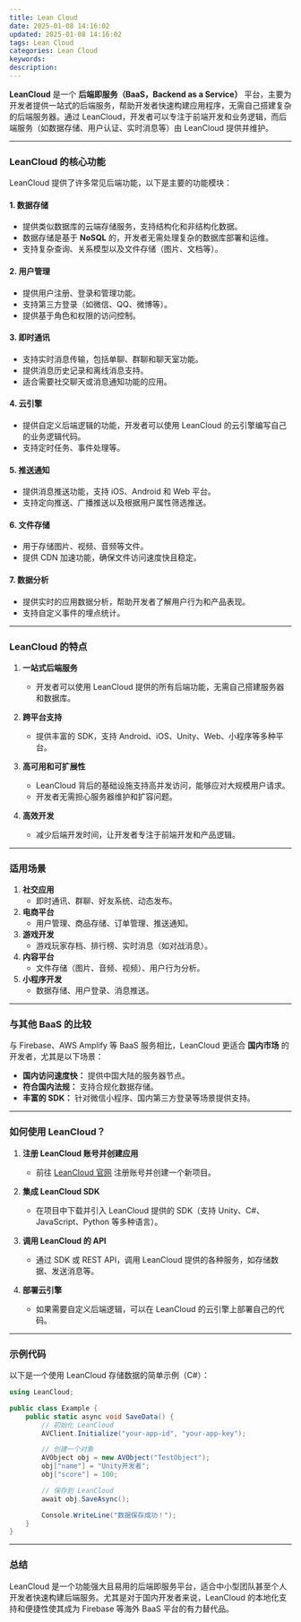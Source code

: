 ```yaml
---
title: Lean Cloud
date: 2025-01-08 14:16:02
updated: 2025-01-08 14:16:02
tags: Lean Cloud
categories: Lean Cloud
keywords:
description:
---
```

**LeanCloud** 是一个 **后端即服务（BaaS，Backend as a Service）** 平台，主要为开发者提供一站式的后端服务，帮助开发者快速构建应用程序，无需自己搭建复杂的后端服务器。通过 LeanCloud，开发者可以专注于前端开发和业务逻辑，而后端服务（如数据存储、用户认证、实时消息等）由 LeanCloud 提供并维护。

---

### **LeanCloud 的核心功能**
LeanCloud 提供了许多常见后端功能，以下是主要的功能模块：

#### **1. 数据存储**
- 提供类似数据库的云端存储服务，支持结构化和非结构化数据。
- 数据存储是基于 **NoSQL** 的，开发者无需处理复杂的数据库部署和运维。
- 支持复杂查询、关系模型以及文件存储（图片、文档等）。

#### **2. 用户管理**
- 提供用户注册、登录和管理功能。
- 支持第三方登录（如微信、QQ、微博等）。
- 提供基于角色和权限的访问控制。

#### **3. 即时通讯**
- 支持实时消息传输，包括单聊、群聊和聊天室功能。
- 提供消息历史记录和离线消息支持。
- 适合需要社交聊天或消息通知功能的应用。

#### **4. 云引擎**
- 提供自定义后端逻辑的功能，开发者可以使用 LeanCloud 的云引擎编写自己的业务逻辑代码。
- 支持定时任务、事件处理等。

#### **5. 推送通知**
- 提供消息推送功能，支持 iOS、Android 和 Web 平台。
- 支持定向推送、广播推送以及根据用户属性筛选推送。

#### **6. 文件存储**
- 用于存储图片、视频、音频等文件。
- 提供 CDN 加速功能，确保文件访问速度快且稳定。

#### **7. 数据分析**
- 提供实时的应用数据分析，帮助开发者了解用户行为和产品表现。
- 支持自定义事件的埋点统计。

---

### **LeanCloud 的特点**
1. **一站式后端服务**
   - 开发者可以使用 LeanCloud 提供的所有后端功能，无需自己搭建服务器和数据库。

2. **跨平台支持**
   - 提供丰富的 SDK，支持 Android、iOS、Unity、Web、小程序等多种平台。

3. **高可用和可扩展性**
   - LeanCloud 背后的基础设施支持高并发访问，能够应对大规模用户请求。
   - 开发者无需担心服务器维护和扩容问题。

4. **高效开发**
   - 减少后端开发时间，让开发者专注于前端开发和产品逻辑。

---

### **适用场景**
1. **社交应用**
   - 即时通讯、群聊、好友系统、动态发布。
2. **电商平台**
   - 用户管理、商品存储、订单管理、推送通知。
3. **游戏开发**
   - 游戏玩家存档、排行榜、实时消息（如对战消息）。
4. **内容平台**
   - 文件存储（图片、音频、视频）、用户行为分析。
5. **小程序开发**
   - 数据存储、用户登录、消息推送。

---

### **与其他 BaaS 的比较**
与 Firebase、AWS Amplify 等 BaaS 服务相比，LeanCloud 更适合 **国内市场** 的开发者，尤其是以下场景：
- **国内访问速度快：** 提供中国大陆的服务器节点。
- **符合国内法规：** 支持合规化数据存储。
- **丰富的 SDK：** 针对微信小程序、国内第三方登录等场景提供支持。

---

### **如何使用 LeanCloud？**
1. **注册 LeanCloud 账号并创建应用**
   - 前往 [LeanCloud 官网](https://www.leancloud.cn/) 注册账号并创建一个新项目。

2. **集成 LeanCloud SDK**
   - 在项目中下载并引入 LeanCloud 提供的 SDK（支持 Unity、C#、JavaScript、Python 等多种语言）。

3. **调用 LeanCloud 的 API**
   - 通过 SDK 或 REST API，调用 LeanCloud 提供的各种服务，如存储数据、发送消息等。

4. **部署云引擎**
   - 如果需要自定义后端逻辑，可以在 LeanCloud 的云引擎上部署自己的代码。

---

### **示例代码**
以下是一个使用 LeanCloud 存储数据的简单示例（C#）：

```csharp
using LeanCloud;

public class Example {
    public static async void SaveData() {
        // 初始化 LeanCloud
        AVClient.Initialize("your-app-id", "your-app-key");

        // 创建一个对象
        AVObject obj = new AVObject("TestObject");
        obj["name"] = "Unity开发者";
        obj["score"] = 100;

        // 保存到 LeanCloud
        await obj.SaveAsync();

        Console.WriteLine("数据保存成功！");
    }
}
```

---

### **总结**
LeanCloud 是一个功能强大且易用的后端即服务平台，适合中小型团队甚至个人开发者快速构建后端服务。尤其是对于国内开发者来说，LeanCloud 的本地化支持和便捷性使其成为 Firebase 等海外 BaaS 平台的有力替代品。